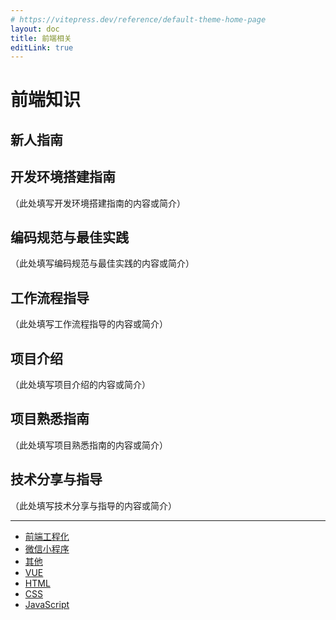 ```yaml
---
# https://vitepress.dev/reference/default-theme-home-page
layout: doc
title: 前端相关
editLink: true
---
```


# 前端知识

## 新人指南

## 开发环境搭建指南

（此处填写开发环境搭建指南的内容或简介）

## 编码规范与最佳实践

（此处填写编码规范与最佳实践的内容或简介）

## 工作流程指导

（此处填写工作流程指导的内容或简介）

## 项目介绍

（此处填写项目介绍的内容或简介）

## 项目熟悉指南

（此处填写项目熟悉指南的内容或简介）

## 技术分享与指导

（此处填写技术分享与指导的内容或简介）

---

<!-- 其他前端知识内容可继续补充 -->

- [前端工程化](./engineering/git)
- [微信小程序](./weixin/miniProgramLife)
- [其他](./others/projectHandover)
- [VUE](./vue/style)
- [HTML](./html/style)
- [CSS](./css/style)
- [JavaScript](./javascript/style)
